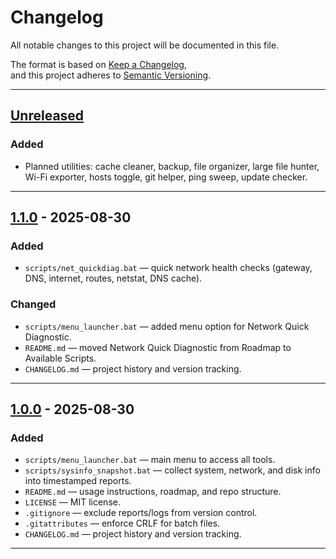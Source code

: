 # Changelog
All notable changes to this project will be documented in this file.

The format is based on [Keep a Changelog](https://keepachangelog.com/en/1.1.0/),  
and this project adheres to [Semantic Versioning](https://semver.org/spec/v2.0.0.html).

---

## [Unreleased]
### Added
- Planned utilities: cache cleaner, backup, file organizer, large file hunter, Wi-Fi exporter, hosts toggle, git helper, ping sweep, update checker.

---

## [1.1.0] - 2025-08-30
### Added
- `scripts/net_quickdiag.bat` — quick network health checks (gateway, DNS, internet, routes, netstat, DNS cache).

### Changed
- `scripts/menu_launcher.bat` — added menu option for Network Quick Diagnostic.
- `README.md` — moved Network Quick Diagnostic from Roadmap to Available Scripts.
- `CHANGELOG.md` — project history and version tracking.

---

## [1.0.0] - 2025-08-30
### Added
- `scripts/menu_launcher.bat` — main menu to access all tools.
- `scripts/sysinfo_snapshot.bat` — collect system, network, and disk info into timestamped reports.
- `README.md` — usage instructions, roadmap, and repo structure.
- `LICENSE` — MIT license.
- `.gitignore` — exclude reports/logs from version control.
- `.gitattributes` — enforce CRLF for batch files.
- `CHANGELOG.md` — project history and version tracking.

---

[Unreleased]: https://github.com/APonder-Dev/windows-batch-utilities/compare/v1.1.0...HEAD
[1.1.0]: https://github.com/APonder-Dev/windows-batch-utilities/releases/tag/v1.1.0
[1.0.0]: https://github.com/APonder-Dev/windows-batch-utilities/releases/tag/v1.0.0
